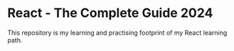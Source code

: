 # React - The Complete Guide 2024

This repository is my learning and practising footprint of my React learning path.